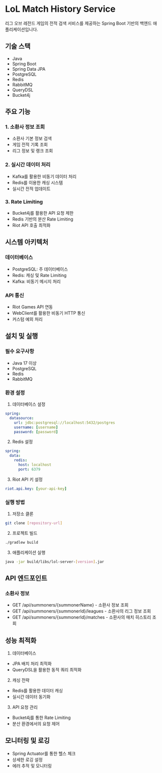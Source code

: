 # LoL Match History Service

리그 오브 레전드 게임의 전적 검색 서비스를 제공하는 Spring Boot 기반의 백엔드 애플리케이션입니다.

## 기술 스택

- Java
- Spring Boot
- Spring Data JPA
- PostgreSQL
- Redis
- RabbitMQ
- QueryDSL
- Bucket4j

## 주요 기능

### 1. 소환사 정보 조회
- 소환사 기본 정보 검색
- 게임 전적 기록 조회
- 리그 정보 및 랭크 조회

### 2. 실시간 데이터 처리
- Kafka를 활용한 비동기 데이터 처리
- Redis를 이용한 캐싱 시스템
- 실시간 전적 업데이트

### 3. Rate Limiting
- Bucket4j를 활용한 API 요청 제한
- Redis 기반의 분산 Rate Limiting
- Riot API 호출 최적화

## 시스템 아키텍처

### 데이터베이스
- PostgreSQL: 주 데이터베이스
- Redis: 캐싱 및 Rate Limiting
- Kafka: 비동기 메시지 처리

### API 통신
- Riot Games API 연동
- WebClient를 활용한 비동기 HTTP 통신
- 커스텀 예외 처리

## 설치 및 실행

### 필수 요구사항
- Java 17 이상
- PostgreSQL
- Redis
- RabbitMQ

### 환경 설정

1. 데이터베이스 설정
```yaml
spring:
  datasource:
    url: jdbc:postgresql://localhost:5432/postgres
    username: [username]
    password: [password]
```

2. Redis 설정
```yaml
spring:
  data:
    redis:
      host: localhost
      port: 6379
```

3. Riot API 키 설정
```yaml
riot.api.key: [your-api-key]
```

### 실행 방법

1. 저장소 클론
```bash
git clone [repository-url]
```

2. 프로젝트 빌드
```bash
./gradlew build
```

3. 애플리케이션 실행
```bash
java -jar build/libs/lol-server-[version].jar
```

## API 엔드포인트

### 소환사 정보
- GET /api/summoners/{summonerName} - 소환사 정보 조회
- GET /api/summoners/{summonerId}/leagues - 소환사의 리그 정보 조회
- GET /api/summoners/{summonerId}/matches - 소환사의 매치 히스토리 조회

## 성능 최적화

1. 데이터베이스
- JPA 배치 처리 최적화
- QueryDSL을 활용한 동적 쿼리 최적화

2. 캐싱 전략
- Redis를 활용한 데이터 캐싱
- 실시간 데이터 동기화

3. API 요청 관리
- Bucket4j를 통한 Rate Limiting
- 분산 환경에서의 요청 제어

## 모니터링 및 로깅

- Spring Actuator를 통한 헬스 체크
- 상세한 로깅 설정
- 에러 추적 및 모니터링
